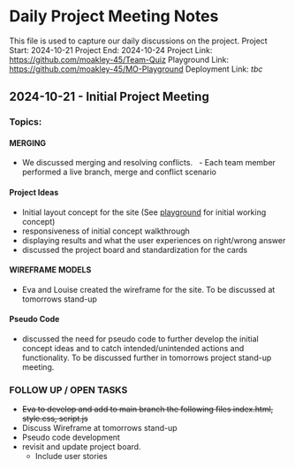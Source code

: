 # Daily Project Meeting Notes

This file is used to capture our daily discussions on the project.
Project Start: 2024-10-21
Project End: 2024-10-24
Project Link: https://github.com/moakley-45/Team-Quiz
Playground Link: https://github.com/moakley-45/MO-Playground
Deployment Link: _tbc_

## 2024-10-21 - Initial Project Meeting

### Topics:

#### MERGING

- We discussed merging and resolving conflicts.
    - Each team member performed a live branch, merge and conflict scenario

#### Project Ideas

- Initial layout concept for the site (See [playground](https://8000-moakley45-moplayground-9olvsgl1xjj.ws.codeinstitute-ide.net/) for initial working concept)
- responsiveness of initial concept walkthrough
- displaying results and what the user experiences on right/wrong answer
- discussed the project board and standardization for the cards

#### WIREFRAME MODELS

- Eva and Louise created the wireframe for the site. To be discussed at tomorrows stand-up

#### Pseudo Code

- discussed the need for pseudo code to further develop the initial concept ideas and to catch intended/unintended actions and functionality. To be discussed further in tomorrows project stand-up meeting.

### FOLLOW UP / OPEN TASKS

- ~~Eva to develop and add to main branch the following files index.html, style.css, script.js~~ 
- Discuss Wireframe at tomorrows stand-up
- Pseudo code development
- revisit and update project board.
    - Include user stories
